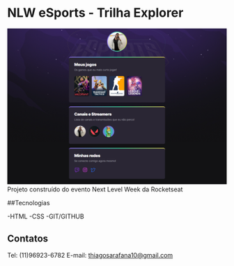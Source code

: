 # NLW eSports - Trilha Explorer

![preview](./.github/preview.png)
Projeto construído do evento Next Level Week da Rocketseat

##Tecnologias

-HTML
-CSS
-GIT/GITHUB

## Contatos

Tel: (11)96923-6782
E-mail: thiagosarafana10@gmail.com